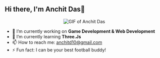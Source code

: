 ## Hi there, I'm Anchit Das👋

<div id="header" align= "center">
  <img src="https://drive.google.com/uc?export=view&id=1D2kXg5O6EwuFQMwgaVJhmhwJkm_MovF_" alt="GIF of Anchit Das"/>
</div>

<!--
**anchitd10/anchitd10** is a ✨ _special_ ✨ repository because its `README.md` (this file) appears on your GitHub profile.

Here are some ideas to get you started:
-->

- 🔭 I’m currently working on **Game Development & Web Development**
- 🌱 I’m currently learning **Three.Js**
- 📫 How to reach me: anchitd10@gmail.com
- ⚡ Fun fact: I can be your best football buddy!
<!--
- 👯 I’m looking to collaborate on 
- 🤔 I’m looking for help with ...
- 💬 Ask me about ...
- 😄 Pronouns: ...
-->
